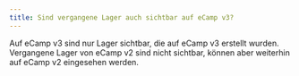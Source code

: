 ```yaml
---
title: Sind vergangene Lager auch sichtbar auf eCamp v3?
---
```


Auf eCamp v3 sind nur Lager sichtbar, die auf eCamp v3 erstellt wurden.
Vergangene Lager von eCamp v2 sind nicht sichtbar, können aber weiterhin auf eCamp v2 eingesehen werden.
